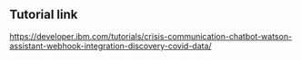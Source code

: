 ## Tutorial link

https://developer.ibm.com/tutorials/crisis-communication-chatbot-watson-assistant-webhook-integration-discovery-covid-data/